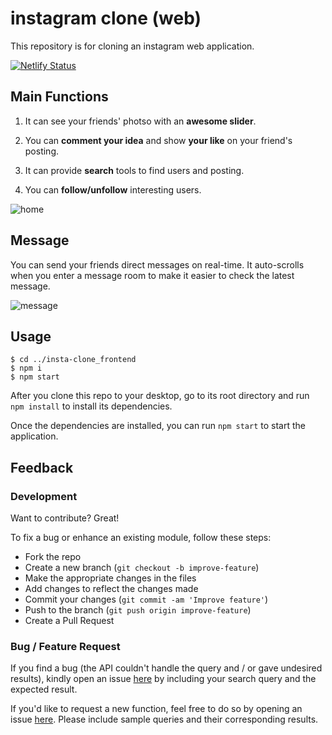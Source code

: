 # instagram clone (web)

This repository is for cloning an instagram web application.

[![Netlify Status](https://api.netlify.com/api/v1/badges/e431b8a5-c4a9-4169-b7ed-d696d0c39623/deploy-status)](https://app.netlify.com/sites/ahrastargram/deploys)

## Main Functions

1. It can see your friends' photso with an **awesome slider**.

2. You can **comment your idea** and show **your like** on your friend's posting.

3. It can provide **search** tools to find users and posting.

4. You can **follow/unfollow** interesting users.

![home](/Users/mac/Desktop/codestates/insta-clone_frontend/demo/home.gif)

## Message

You can send your friends direct messages on real-time. It auto-scrolls when you enter a message room to make it easier to check the latest message.

![message](/Users/mac/Desktop/codestates/insta-clone_frontend/demo/message.gif)

## Usage

```
$ cd ../insta-clone_frontend
$ npm i
$ npm start
```

After you clone this repo to your desktop, go to its root directory and run `npm install` to install its dependencies.

Once the dependencies are installed, you can run `npm start` to start the application.

## Feedback

### Development

Want to contribute? Great!

To fix a bug or enhance an existing module, follow these steps:

- Fork the repo
- Create a new branch (`git checkout -b improve-feature`)
- Make the appropriate changes in the files
- Add changes to reflect the changes made
- Commit your changes (`git commit -am 'Improve feature'`)
- Push to the branch (`git push origin improve-feature`)
- Create a Pull Request

### Bug / Feature Request

If you find a bug (the API couldn't handle the query and / or gave undesired results), kindly open an issue [here](https://github.com/iknowahra/insta-clone_frontend/issues/new) by including your search query and the expected result.

If you'd like to request a new function, feel free to do so by opening an issue [here](https://github.com/iknowahra/insta-clone_frontend/issues/new). Please include sample queries and their corresponding results.
